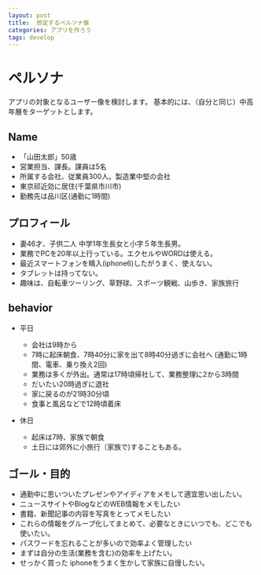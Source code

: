 ```yaml
---
layout: post
title:  想定するペルソナ像
categories: アプリを作ろう
tags: develop
---
```

# ペルソナ

アプリの対象となるユーザー像を検討します。
基本的には、（自分と同じ）中高年層をターゲットとします。

## Name

* 「山田太郎」50歳
* 営業担当、課長。課員は5名
* 所属する会社、従業員300人。製造業中堅の会社
* 東京祁近効に居住(千葉県市川市)
* 勤務先は品川区(通勤に1時間)

## プロフィール

* 妻46才、子供二人 中学1年生長女と小字５年生長男。
* 業務でPCを20年以上行っている。エクセルやWORDは使える。
* 最近スマートフォンを睛入(iphone6)したがうまく、使えない。
* タブレットは持ってない。
* 趣味は、自転車ツーリング、草野球、スポーツ観戦、山歩き、家族旅行


## behavior

* 平日
    - 会社は9時から
	- 7時に起床朝食、7時40分に家を出て8時40分過ぎに会社へ  (通勤に1時間、電車、乗り換え2回)
  	- 業務は多くが外出。通常は17時頃帰社して、業務整理に2から3時間
  	- だいたい20時過ぎに退社
  	- 家に戻るのが21時30分頃
	- 食事と風呂などで12時頃着床

* 休日
    - 起床は7時、家族で朝食
    - 土日には郊外に小旅行〔家族で)することもある。

## ゴール・目的
* 通勤中に思いついたプレゼンやアイディアをメモして適宜思い出したい。
* ニュースサイトやBlogなどのWEB情報をメモしたい
* 書籍、新聞記事の内容を写真をとってメモしたい
* これらの情報をグループ化してまとめて、必要なときにいつでも、どこでも使いたい。
* パスワードを忘れることが多いので効率よく管理したい
* まずは自分の生活(業務を含む)の効率を上げたい。
* せっかく買った iphoneをうまく生かして家族に自慢したい。


